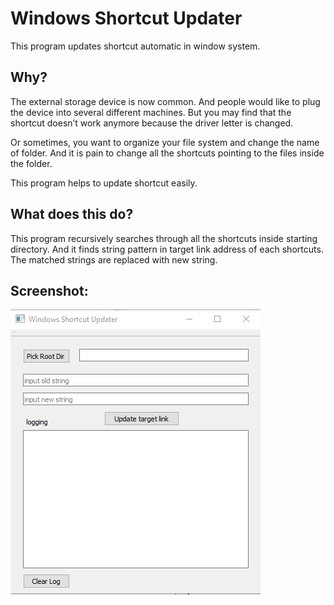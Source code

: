 # Windows Shortcut Updater #

This program updates shortcut automatic in window system. 

## Why? ##

The external storage device is now common. And people would like to plug the device into several different machines. But you may find that the shortcut doesn’t work anymore because the driver letter is changed. 

Or sometimes, you want to organize your file system and change the name of folder. And it is pain to change all the shortcuts pointing to the files inside the folder. 

This program helps to update shortcut easily. 

## What does this do? ##
This program recursively searches through all the shortcuts inside starting directory. And it finds string pattern in target link address of each shortcuts. The matched strings are replaced with new string. 

## Screenshot: ##

<img align="center" src="./doc/screenshot.png">


